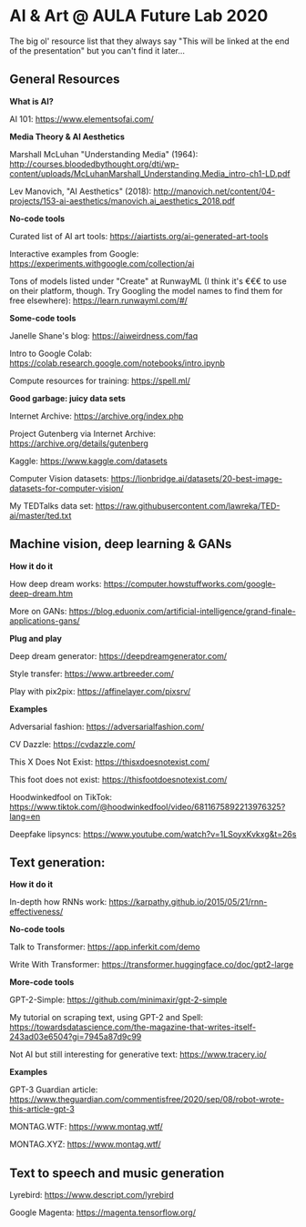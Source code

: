# AI & Art @ AULA Future Lab 2020
The big ol' resource list that they always say "This will be linked at the end of the presentation" but you can't find it later...

## General Resources

__What is AI?__

AI 101: https://www.elementsofai.com/

__Media Theory & AI Aesthetics__

Marshall McLuhan "Understanding Media" (1964): http://courses.bloodedbythought.org/dti/wp-content/uploads/McLuhanMarshall_Understanding.Media_intro-ch1-LD.pdf

Lev Manovich, "AI Aesthetics" (2018): http://manovich.net/content/04-projects/153-ai-aesthetics/manovich.ai_aesthetics_2018.pdf

__No-code tools__

Curated list of AI art tools: https://aiartists.org/ai-generated-art-tools

Interactive examples from Google: https://experiments.withgoogle.com/collection/ai

Tons of models listed under "Create" at RunwayML (I think it's €€€ to use on their platform, though. Try Googling the model names  to find them for free elsewhere): https://learn.runwayml.com/#/

__Some-code tools__

Janelle Shane's blog: https://aiweirdness.com/faq

Intro to Google Colab: https://colab.research.google.com/notebooks/intro.ipynb

Compute resources for training: https://spell.ml/

__Good garbage: juicy data sets__

Internet Archive: https://archive.org/index.php

Project Gutenberg via Internet Archive: https://archive.org/details/gutenberg

Kaggle: https://www.kaggle.com/datasets

Computer Vision datasets: https://lionbridge.ai/datasets/20-best-image-datasets-for-computer-vision/

My TEDTalks data set: https://raw.githubusercontent.com/lawreka/TED-ai/master/ted.txt

## Machine vision, deep learning & GANs

__How it do it__

How deep dream works: https://computer.howstuffworks.com/google-deep-dream.htm

More on GANs: https://blog.eduonix.com/artificial-intelligence/grand-finale-applications-gans/

__Plug and play__

Deep dream generator: https://deepdreamgenerator.com/

Style transfer: https://www.artbreeder.com/

Play with pix2pix: https://affinelayer.com/pixsrv/

__Examples__

Adversarial fashion: https://adversarialfashion.com/

CV Dazzle: https://cvdazzle.com/

This X Does Not Exist: https://thisxdoesnotexist.com/

This foot does not exist: https://thisfootdoesnotexist.com/

Hoodwinkedfool on TikTok: https://www.tiktok.com/@hoodwinkedfool/video/6811675892213976325?lang=en

Deepfake lipsyncs: https://www.youtube.com/watch?v=1LSoyxKvkxg&t=26s

## Text generation:

__How it do it__

In-depth how RNNs work: https://karpathy.github.io/2015/05/21/rnn-effectiveness/

__No-code tools__

Talk to Transformer: https://app.inferkit.com/demo

Write With Transformer: https://transformer.huggingface.co/doc/gpt2-large

__More-code tools__

GPT-2-Simple: https://github.com/minimaxir/gpt-2-simple

My tutorial on scraping text, using GPT-2 and Spell: https://towardsdatascience.com/the-magazine-that-writes-itself-243ad03e6504?gi=7945a87d9c99

Not AI but still interesting for generative text: https://www.tracery.io/

__Examples__

GPT-3 Guardian article: https://www.theguardian.com/commentisfree/2020/sep/08/robot-wrote-this-article-gpt-3

MONTAG.WTF: https://www.montag.wtf/

MONTAG.XYZ: https://www.montag.wtf/

## Text to speech and music generation

Lyrebird: https://www.descript.com/lyrebird

Google Magenta: https://magenta.tensorflow.org/
